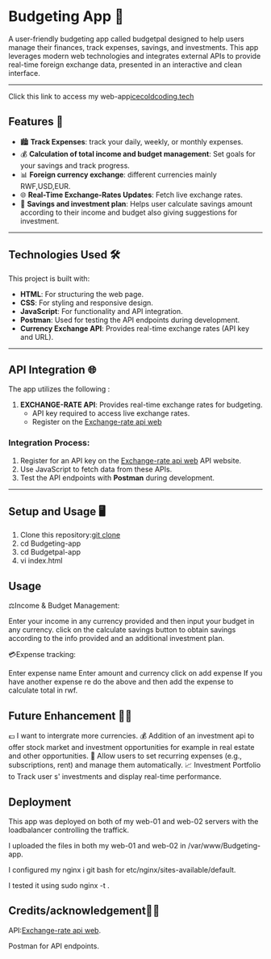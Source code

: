 # Budgeting App 💸

A user-friendly budgeting app called budgetpal designed to help users manage their finances, track expenses, savings, and investments. This app leverages modern web technologies and integrates external APIs to provide real-time foreign exchange data,  presented in an interactive and clean interface.

---
Click this link to access my web-app[icecoldcoding.tech](https://icecoldcoding.tech)
## Features 🚀
- 🏙️ **Track Expenses**: track your daily, weekly, or monthly expenses.
- 💰 **Calculation of total income and budget management**: Set goals for your savings and track progress.
- 📊 **Foreign currency exchange**: different currencies mainly RWF,USD,EUR.
- 🌐 **Real-Time Exchange-Rates Updates**: Fetch live exchange rates.
- 🔄 **Savings and investment plan**: Helps user calculate savings amount according to their income and budget also giving suggestions for investment.
  
---

## Technologies Used 🛠️
This project is built with:
- **HTML**: For structuring the web page.
- **CSS**: For styling and responsive design.
- **JavaScript**: For functionality and API integration.
- **Postman**: Used for testing the API endpoints during development.
- **Currency Exchange API**: Provides real-time exchange rates (API key and URL).

---

## API Integration 🌐
The app utilizes the following :
1. **EXCHANGE-RATE API**: Provides real-time exchange rates for budgeting.
   - API key required to access live exchange rates.
   - Register on the [Exchange-rate api web](https://www.exchangerate-api.com/)

### Integration Process:
1. Register for an API key on the [Exchange-rate api web](https://www.exchangerate-api.com/) API website.
2. Use JavaScript to fetch data from these APIs.
3. Test the API endpoints with **Postman** during development.

---

## Setup and Usage 🖥️
1. Clone this repository:[git clone](https://github.com/PaulRwagasana/Budgeting-app/)
2. cd Budgeting-app
3. cd Budgetpal-app
4. vi index.html

## Usage
⚖️Income & Budget Management:

Enter your income in any currency provided and then input your budget in any currency.
click on the calculate savings button to obtain savings according to the info provided and an additional investment plan.

💳Expense tracking: 

Enter expense name
Enter amount and currency
click on add expense
If you have another expense re do the above and then add the expense to calculate total in rwf.

## Future Enhancement 🔭💡
💷 I want to intergrate more currencies.
💰 Addition of an investment api to offer stock market and investment opportunities for example in real estate and other opportunities.
🏦 Allow users to set recurring expenses (e.g., subscriptions, rent) and manage them automatically.
📈 Investment Portfolio to Track user s' investments and display real-time performance.

## Deployment
This app was deployed on both of my web-01 and web-02 servers with the loadbalancer controlling the traffick.

I uploaded the files in both my web-01 and web-02 in /var/www/Budgeting-app.

I configured my nginx i git bash for etc/nginx/sites-available/default.

I tested it using sudo nginx -t .

## Credits/acknowledgement👊🏿

API:[Exchange-rate api web](https://www.exchangerate-api.com/).

Postman for API endpoints.

